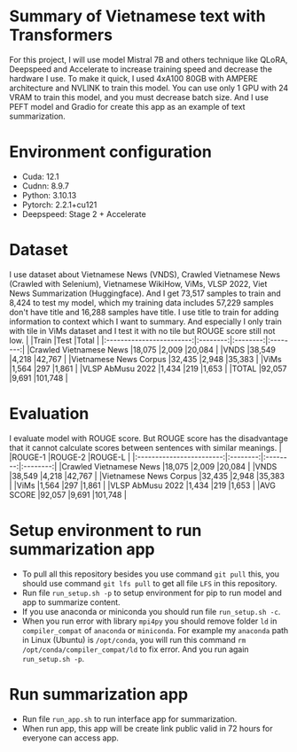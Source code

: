 # Summary of Vietnamese text with Transformers
For this project, I will use model Mistral 7B and others technique like QLoRA, Deepspeed and Accelerate to increase training speed and decrease the hardware I use. To make it quick, I used 4xA100 80GB with AMPERE architecture and NVLINK to train this model. You can use only 1 GPU with 24 VRAM to train this model, and you must decrease batch size. And I use PEFT model and Gradio for create this app as an example of text summarization.
# Environment configuration
* Cuda: 12.1
* Cudnn: 8.9.7
* Python: 3.10.13
* Pytorch: 2.2.1+cu121
* Deepspeed: Stage 2 + Accelerate
# Dataset
I use dataset about Vietnamese News (VNDS), Crawled Vietnamese News (Crawled with Selenium), Vietnamese WikiHow, ViMs, VLSP 2022, Viet News Summarization (Huggingface). And I get 73,517 samples to train and 8,424 to test my model, which my training data includes 57,229 samples don't have title and 16,288 samples have title. I use title to train for adding information to context which I want to summary. And especially I only train with tile in ViMs dataset and I test it with no tile but ROUGE score still not low.
|                          |Train     |Test      |Total     |
|:------------------------:|:--------:|:--------:|:--------:|
|Crawled Vietnamese News   |18,075    |2,009     |20,084    |
|VNDS                      |38,549    |4,218     |42,767    |
|Vietnamese News Corpus    |32,435    |2,948     |35,383    |
|ViMs                      |1,564     |297       |1,861     |
|VLSP AbMusu 2022          |1,434     |219       |1,653     |
|TOTAL                     |92,057    |9,691     |101,748   |
# Evaluation
I evaluate model with ROUGE score. But ROUGE score has the disadvantage that it cannot calculate scores between sentences with similar meanings.
|                          |ROUGE-1   |ROUGE-2   |ROUGE-L   |
|:------------------------:|:--------:|:--------:|:--------:|
|Crawled Vietnamese News   |18,075    |2,009     |20,084    |
|VNDS                      |38,549    |4,218     |42,767    |
|Vietnamese News Corpus    |32,435    |2,948     |35,383    |
|ViMs                      |1,564     |297       |1,861     |
|VLSP AbMusu 2022          |1,434     |219       |1,653     |
|AVG SCORE                 |92,057    |9,691     |101,748   |
# Setup environment to run summarization app
* To pull all this repository besides you use command `git pull` this, you should use command `git lfs pull` to get all file `LFS` in this repository. 
* Run file `run_setup.sh -p` to setup environment for pip to run model and app to summarize content.
* If you use anaconda or miniconda you should run file `run_setup.sh -c`.
* When you run error with library `mpi4py` you should remove folder `ld` in `compiler_compat` of `anaconda` or `miniconda`. For example my `anaconda` path in Linux (Ubuntu) is `/opt/conda`, you will run this command `rm /opt/conda/compiler_compat/ld` to fix error. And you run again `run_setup.sh -p`.
# Run summarization app
* Run file `run_app.sh` to run interface app for summarization.
* When run app, this app will be create link public valid in 72 hours for everyone can access app.
